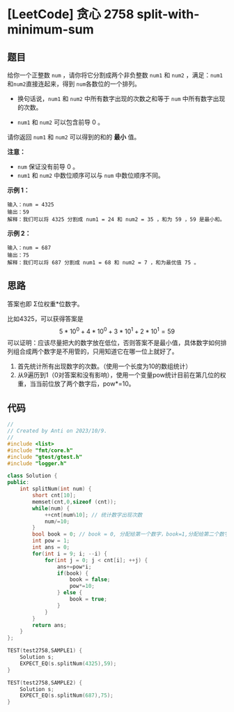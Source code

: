 # [LeetCode] 贪心 2758 split-with-minimum-sum

## 题目

给你一个正整数 `num` ，请你将它分割成两个非负整数 `num1` 和 `num2` ，满足：`num1`和`num2`直接连起来，得到 `num`各数位的一个排列。

- 换句话说，`num1` 和 `num2` 中所有数字出现的次数之和等于 `num` 中所有数字出现的次数。

- `num1` 和 `num2` 可以包含前导 0 。

请你返回 `num1` 和 `num2` 可以得到的和的 **最小** 值。

**注意：**

- `num` 保证没有前导 0 。
- `num1` 和 `num2` 中数位顺序可以与 `num` 中数位顺序不同。

 

**示例 1：**

```
输入：num = 4325
输出：59
解释：我们可以将 4325 分割成 num1 = 24 和 num2 = 35 ，和为 59 ，59 是最小和。
```

**示例 2：**

```
输入：num = 687
输出：75
解释：我们可以将 687 分割成 num1 = 68 和 num2 = 7 ，和为最优值 75 。
```

## 思路



答案也即 Σ位权重*位数字。

比如4325，可以获得答案是
$$
5*10^0+4*10^0+3*10^1+2*10^1 = 59
$$
可以证明：应该尽量把大的数字放在低位，否则答案不是最小值，具体数字如何排列组合成两个数字是不用管的，只用知道它在哪一位上就好了。

1. 首先统计所有出现数字的次数。（使用一个长度为10的数组统计）
2. 从9遍历到1（0对答案和没有影响），使用一个变量pow统计目前在第几位的权重，当当前位放了两个数字后，pow*=10。

## 代码

```c++
//
// Created by Anti on 2023/10/9.
//
#include <list>
#include "fmt/core.h"
#include "gtest/gtest.h"
#include "logger.h"

class Solution {
public:
    int splitNum(int num) {
        short cnt[10];
        memset(cnt,0,sizeof (cnt));
        while(num) {
            ++cnt[num%10]; // 统计数字出现次数
            num/=10;
        }
        bool book = 0; // book = 0, 分配给第一个数字，book=1,分配给第二个数字
        int pow = 1;
        int ans = 0;
        for(int i = 9; i; --i) {
            for(int j = 0; j < cnt[i]; ++j) {
                ans+=pow*i;
                if(book) {
                    book = false;
                    pow*=10;
                } else {
                    book = true;
                }
            }
        }
        return ans;
    }
};

TEST(test2758,SAMPLE1) {
    Solution s;
    EXPECT_EQ(s.splitNum(4325),59);
}

TEST(test2758,SAMPLE2) {
    Solution s;
    EXPECT_EQ(s.splitNum(687),75);
}
```